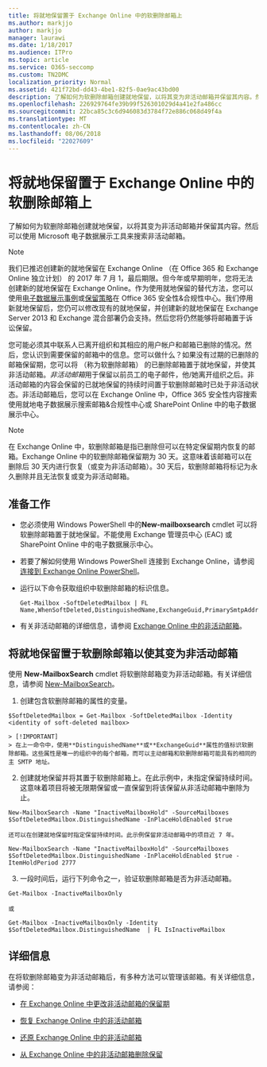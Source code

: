 ```yaml
---
title: 将就地保留置于 Exchange Online 中的软删除邮箱上
ms.author: markjjo
author: markjjo
manager: laurawi
ms.date: 1/18/2017
ms.audience: ITPro
ms.topic: article
ms.service: O365-seccomp
ms.custom: TN2DMC
localization_priority: Normal
ms.assetid: 421f72bd-dd43-4be1-82f5-0ae9ac43bd00
description: 了解如何为软删除邮箱创建就地保留，以将其变为非活动邮箱并保留其内容。然后可以使用 Microsoft 电子数据展示工具来搜索非活动邮箱。
ms.openlocfilehash: 226929764fe39b99f526301029d4a41e2fa486cc
ms.sourcegitcommit: 22bca85c3c6d946083d3784f72e886c068d49f4a
ms.translationtype: MT
ms.contentlocale: zh-CN
ms.lasthandoff: 08/06/2018
ms.locfileid: "22027609"
---
```

# <a name="put-an-in-place-hold-on-a-soft-deleted-mailbox-in-exchange-online"></a>将就地保留置于 Exchange Online 中的软删除邮箱上

了解如何为软删除邮箱创建就地保留，以将其变为非活动邮箱并保留其内容。然后可以使用 Microsoft 电子数据展示工具来搜索非活动邮箱。
  
> [!NOTE]
> 我们已推迟创建新的就地保留在 Exchange Online （在 Office 365 和 Exchange Online 独立计划） 的 2017 年 7 月 1，最后期限。但今年或早期明年，您将无法创建新的就地保留在 Exchange Online。作为使用就地保留的替代方法，您可以使用[电子数据展示事例](https://go.microsoft.com/fwlink/?linkid=780738)或[保留策略](https://go.microsoft.com/fwlink/?linkid=827811)在 Office 365 安全性&amp;合规性中心。我们停用新就地保留后，您仍可以修改现有的就地保留，并创建新的就地保留在 Exchange Server 2013 和 Exchange 混合部署仍会支持。然后您将仍然能够将邮箱置于诉讼保留。 
  
您可能必须其中联系人已离开组织和其相应的用户帐户和邮箱已删除的情况。然后，您认识到需要保留的邮箱中的信息。您可以做什么？如果没有过期的已删除的邮箱保留期，您可以将 （称为软删除邮箱） 的已删除邮箱置于就地保留，并使其非活动邮箱。*非活动邮箱*用于保留以前员工的电子邮件，他/她离开组织之后。非活动邮箱的内容会保留的已就地保留的持续时间置于软删除邮箱时已处于非活动状态。非活动邮箱后，您可以在 Exchange Online 中，Office 365 安全性内容搜索使用就地电子数据展示搜索邮箱&amp;合规性中心或 SharePoint Online 中的电子数据展示中心。 
  
> [!NOTE]
> 在 Exchange Online 中，软删除邮箱是指已删除但可以在特定保留期内恢复的邮箱。Exchange Online 中的软删除邮箱保留期为 30 天。这意味着该邮箱可以在删除后 30 天内进行恢复（或变为非活动邮箱）。30 天后，软删除邮箱将标记为永久删除并且无法恢复或变为非活动邮箱。 
  
## <a name="before-you-begin"></a>准备工作
<a name="sectionSection0"> </a>

- 您必须使用 Windows PowerShell 中的**New-mailboxsearch** cmdlet 可以将软删除邮箱置于就地保留。不能使用 Exchange 管理员中心 (EAC) 或 SharePoint Online 中的电子数据展示中心。 
    
- 若要了解如何使用 Windows PowerShell 连接到 Exchange Online，请参阅[连接到 Exchange Online PowerShell](https://go.microsoft.com/fwlink/p/?linkid=396554)。
    
- 运行以下命令获取组织中软删除邮箱的标识信息。 
    
  ```
  Get-Mailbox -SoftDeletedMailbox | FL Name,WhenSoftDeleted,DistinguishedName,ExchangeGuid,PrimarySmtpAddress
  ```

- 有关非活动邮箱的详细信息，请参阅 [Exchange Online 中的非活动邮箱](http://technet.microsoft.com/library/2f2948c5-1c5a-4643-865c-b36e4ac1414b.aspx)。
    
## <a name="put-an-in-place-hold-on-a-soft-deleted-mailbox-to-make-it-an-inactive-mailbox"></a>将就地保留置于软删除邮箱以使其变为非活动邮箱
<a name="sectionSection1"> </a>

使用 **New-MailboxSearch** cmdlet 将软删除邮箱变为非活动邮箱。有关详细信息，请参阅 [New-MailboxSearch](http://technet.microsoft.com/library/74303b47-bb49-407c-a43b-590356eae35c.aspx)。
  
1. 创建包含软删除邮箱的属性的变量。 
    
  ```
  $SoftDeletedMailbox = Get-Mailbox -SoftDeletedMailbox -Identity <identity of soft-deleted mailbox>
  ```

    > [!IMPORTANT]
    > 在上一命令中，使用**DistinguishedName**或**ExchangeGuid**属性的值标识软删除邮箱。这些属性是唯一的组织中的每个邮箱，而可以主动邮箱和软删除邮箱可能具有的相同的主 SMTP 地址。 
  
2. 创建就地保留并将其置于软删除邮箱上。在此示例中，未指定保留持续时间。这意味着项目将被无限期保留或一直保留到将该保留从非活动邮箱中删除为止。
    
  ```
  New-MailboxSearch -Name "InactiveMailboxHold" -SourceMailboxes $SoftDeletedMailbox.DistinguishedName -InPlaceHoldEnabled $true
  
  ```

    还可以在创建就地保留时指定保留持续时间。此示例保留非活动邮箱中的项目近 7 年。
    
  ```
  New-MailboxSearch -Name "InactiveMailboxHold" -SourceMailboxes $SoftDeletedMailbox.DistinguishedName -InPlaceHoldEnabled $true -ItemHoldPeriod 2777
  ```

3. 一段时间后，运行下列命令之一，验证软删除邮箱是否为非活动邮箱。
    
  ```
  Get-Mailbox -InactiveMailboxOnly
  ```

    或
    
  ```
  Get-Mailbox -InactiveMailboxOnly -Identity $SoftDeletedMailbox.DistinguishedName  | FL IsInactiveMailbox
  ```

## <a name="more-information"></a>详细信息
<a name="sectionSection2"> </a>

在将软删除邮箱变为非活动邮箱后，有多种方法可以管理该邮箱。有关详细信息，请参阅：
  
- [在 Exchange Online 中更改非活动邮箱的保留期](http://technet.microsoft.com/library/96eb634e-af2f-454e-8014-b698396811c4.aspx)
    
- [恢复 Exchange Online 中的非活动邮箱](http://technet.microsoft.com/library/283838b4-66ba-4c34-b221-e1a3875e1d29.aspx)
    
- [还原 Exchange Online 中的非活动邮箱](http://technet.microsoft.com/library/1fb02feb-49e5-4485-aec5-9f1537b772b6.aspx)
    
- [从 Exchange Online 中的非活动邮箱删除保留](http://technet.microsoft.com/library/930a98c3-cd81-4aaa-8e22-19714cb2b731.aspx)
    

